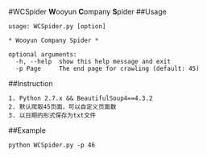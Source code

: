 #WCSpider
**W**ooyun **C**ompany **S**pider
##Usage
```
usage: WCSpider.py [option]

* Wooyun Company Spider *

optional arguments:
  -h, --help  show this help message and exit
  -p Page     The end page for crawling (default: 45)

```
##Instruction
```
1. Python 2.7.x && BeautifulSoup4==4.3.2
2. 默认爬取45页面，可以自定义页面数
3. 以日期的形式保存为txt文件
```
##Example
```
python WCSpider.py -p 46
```
